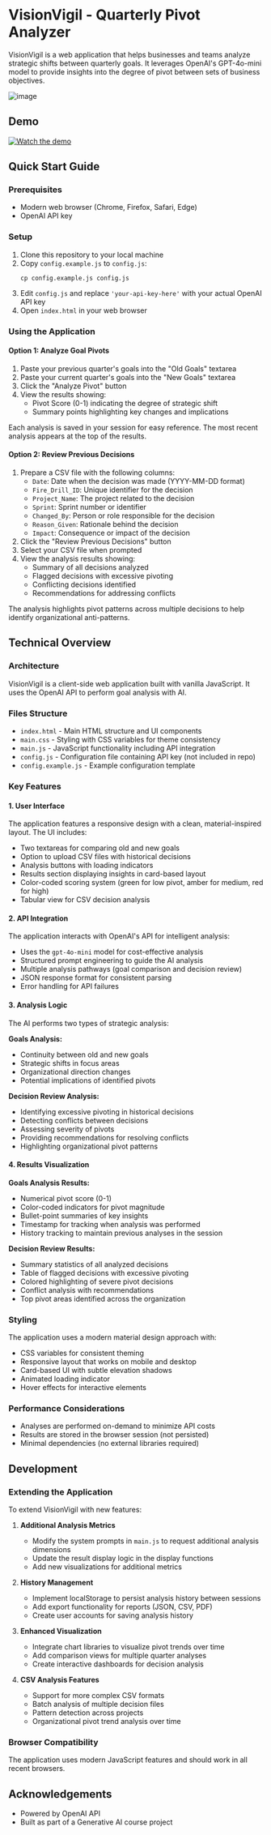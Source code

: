 # VisionVigil - Quarterly Pivot Analyzer

VisionVigil is a web application that helps businesses and teams analyze strategic shifts between quarterly goals. It leverages OpenAI's GPT-4o-mini model to provide insights into the degree of pivot between sets of business objectives.

![image](https://github.com/user-attachments/assets/369875f1-773b-481d-a163-f03a0b9337f5)

## Demo

[![Watch the demo](https://img.youtube.com/vi/VIDEO_ID/0.jpg)](https://github.com/brettenf-UW/VisionVigil/raw/main/VisionVigil%20Demo.mp4)


## Quick Start Guide

### Prerequisites
- Modern web browser (Chrome, Firefox, Safari, Edge)
- OpenAI API key

### Setup
1. Clone this repository to your local machine
2. Copy `config.example.js` to `config.js`:
   ```
   cp config.example.js config.js
   ```
3. Edit `config.js` and replace `'your-api-key-here'` with your actual OpenAI API key
4. Open `index.html` in your web browser

### Using the Application

#### Option 1: Analyze Goal Pivots
1. Paste your previous quarter's goals into the "Old Goals" textarea
2. Paste your current quarter's goals into the "New Goals" textarea
3. Click the "Analyze Pivot" button
4. View the results showing:
   - Pivot Score (0-1) indicating the degree of strategic shift
   - Summary points highlighting key changes and implications

Each analysis is saved in your session for easy reference. The most recent analysis appears at the top of the results.

#### Option 2: Review Previous Decisions
1. Prepare a CSV file with the following columns:
   - `Date`: Date when the decision was made (YYYY-MM-DD format)
   - `Fire_Drill_ID`: Unique identifier for the decision
   - `Project_Name`: The project related to the decision
   - `Sprint`: Sprint number or identifier
   - `Changed_By`: Person or role responsible for the decision
   - `Reason_Given`: Rationale behind the decision
   - `Impact`: Consequence or impact of the decision
2. Click the "Review Previous Decisions" button
3. Select your CSV file when prompted
4. View the analysis results showing:
   - Summary of all decisions analyzed
   - Flagged decisions with excessive pivoting
   - Conflicting decisions identified
   - Recommendations for addressing conflicts

The analysis highlights pivot patterns across multiple decisions to help identify organizational anti-patterns.

## Technical Overview

### Architecture

VisionVigil is a client-side web application built with vanilla JavaScript. It uses the OpenAI API to perform goal analysis with AI.

### Files Structure
- `index.html` - Main HTML structure and UI components
- `main.css` - Styling with CSS variables for theme consistency
- `main.js` - JavaScript functionality including API integration
- `config.js` - Configuration file containing API key (not included in repo)
- `config.example.js` - Example configuration template

### Key Features

#### 1. User Interface
The application features a responsive design with a clean, material-inspired layout. The UI includes:
- Two textareas for comparing old and new goals
- Option to upload CSV files with historical decisions
- Analysis buttons with loading indicators
- Results section displaying insights in card-based layout
- Color-coded scoring system (green for low pivot, amber for medium, red for high)
- Tabular view for CSV decision analysis

#### 2. API Integration
The application interacts with OpenAI's API for intelligent analysis:
- Uses the `gpt-4o-mini` model for cost-effective analysis
- Structured prompt engineering to guide the AI analysis
- Multiple analysis pathways (goal comparison and decision review)
- JSON response format for consistent parsing
- Error handling for API failures

#### 3. Analysis Logic
The AI performs two types of strategic analysis:

**Goals Analysis:**
- Continuity between old and new goals
- Strategic shifts in focus areas
- Organizational direction changes
- Potential implications of identified pivots

**Decision Review Analysis:**
- Identifying excessive pivoting in historical decisions
- Detecting conflicts between decisions
- Assessing severity of pivots
- Providing recommendations for resolving conflicts
- Highlighting organizational pivot patterns

#### 4. Results Visualization
**Goals Analysis Results:**
- Numerical pivot score (0-1)
- Color-coded indicators for pivot magnitude
- Bullet-point summaries of key insights
- Timestamp for tracking when analysis was performed
- History tracking to maintain previous analyses in the session

**Decision Review Results:**
- Summary statistics of all analyzed decisions
- Table of flagged decisions with excessive pivoting
- Colored highlighting of severe pivot decisions
- Conflict analysis with recommendations
- Top pivot areas identified across the organization

### Styling
The application uses a modern material design approach with:
- CSS variables for consistent theming
- Responsive layout that works on mobile and desktop
- Card-based UI with subtle elevation shadows
- Animated loading indicator
- Hover effects for interactive elements

### Performance Considerations
- Analyses are performed on-demand to minimize API costs
- Results are stored in the browser session (not persisted)
- Minimal dependencies (no external libraries required)

## Development

### Extending the Application
To extend VisionVigil with new features:

1. **Additional Analysis Metrics**
   - Modify the system prompts in `main.js` to request additional analysis dimensions
   - Update the result display logic in the display functions
   - Add new visualizations for additional metrics

2. **History Management**
   - Implement localStorage to persist analysis history between sessions
   - Add export functionality for reports (JSON, CSV, PDF)
   - Create user accounts for saving analysis history

3. **Enhanced Visualization**
   - Integrate chart libraries to visualize pivot trends over time
   - Add comparison views for multiple quarter analyses
   - Create interactive dashboards for decision analysis

4. **CSV Analysis Features**
   - Support for more complex CSV formats
   - Batch analysis of multiple decision files
   - Pattern detection across projects
   - Organizational pivot trend analysis over time

### Browser Compatibility
The application uses modern JavaScript features and should work in all recent browsers.

## Acknowledgements
- Powered by OpenAI API
- Built as part of a Generative AI course project
